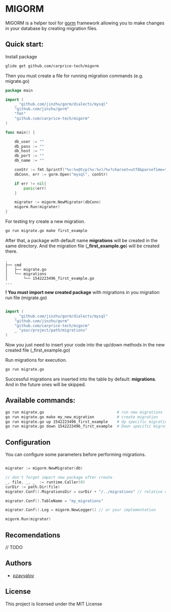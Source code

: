 # MIGORM

MIGORM is a helper tool for [gorm](https://github.com/jinzhu/gorm) framework allowing you to make changes in your database by creating migration files.

## Quick start:
Install package
```bash
glide get github.com/carprice-tech/migorm
```
Then you must create a file for running migration commands (e.g. migrate.go)
```go
package main

import (
	_ "github.com/jinzhu/gorm/dialects/mysql"
	"github.com/jinzhu/gorm"
	"fmt"
	"github.com/carprice-tech/migorm"
)

func main() {

	db_user := ""
	db_pass := ""
	db_host := ""
	db_port := ""
	db_name := ""

	conStr := fmt.Sprintf("%v:%v@tcp(%v:%v)/%v?charset=utf8&parseTime=true&loc=Local", db_user, db_pass, db_host, db_port, db_name)
	dbConn, err := gorm.Open("mysql", conStr)

	if err != nil{
		panic(err)
	}

	migrater := migorm.NewMigrater(dbConn)
	migorm.Run(migrater)
}
```

For testing try create a new migration.

```bash
go run migrate.go make first_example
```

After that, a package with default name **migrations**  will be created in the same directory. And the migration file (**<timestamp>_first_example.go**) will be created there.

```
.
├── cmd
│   ├── migrate.go
│   └── migrations
│       └── 1542223496_first_example.go
...
```

**! You must import new created package** with migrations in you migration run file (migrate.go)
```go

import (
    _ "github.com/jinzhu/gorm/dialects/mysql"
    "github.com/jinzhu/gorm"
    "github.com/carprice-tech/migorm"
    _ "your/project/path/migrations"
)
```

Now you just need to insert your code into the up/down methods in the new created file (<timestamp>_first_example.go)


Run migrations for execution.

```bash
go run migrate.go
```
Successful migrations are inserted into the table by default: **migrations**. And in the future ones will be skipped.

## Available commands:
```bash
go run migrate.go                                # run new migrations
go run migrate.go make my_new_migration          # create migration
go run migrate.go up 1542223496_first_example    # Up specific migration
go run migrate.go down 1542223496_first_example  # Down specific migration
```


## Configuration
You can configure some parameters before performing migrations.
```go

migrater := migorm.NewMigrater(db)

// don't forget import new package after create
_, file, _, _  := runtime.Caller(0)
curDir := path.Dir(file)
migrater.Conf().MigrationsDir = curDir + "/../migrations" // relative current file

migrater.Conf().TableName = "my_migrations"

migrater.Conf().Log = migorm.NewLogger() // or your implementation

migorm.Run(migrater)

```


## Recomendations
// TODO

## Authors

+ [pzavyalov](https://github.com/pzavyalov)

## License
This project is licensed under the MIT License